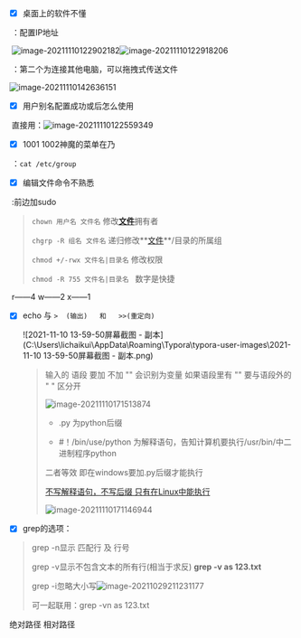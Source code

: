 - [x] 桌面上的软件不懂

​                           ：配置IP地址       

​        ![image-20211110122902182](C:\Users\lichaikui\AppData\Roaming\Typora\typora-user-images\image-20211110122902182.png)![image-20211110122918206](C:\Users\lichaikui\AppData\Roaming\Typora\typora-user-images\image-20211110122918206.png)

​           ：第二个为连接其他电脑，可以拖拽式传送文件

![image-20211110142636151](C:\Users\lichaikui\AppData\Roaming\Typora\typora-user-images\image-20211110142636151.png)




- [x] 用户别名配置成功或后怎么使用

​                   直接用：![image-20211110122559349](C:\Users\lichaikui\AppData\Roaming\Typora\typora-user-images\image-20211110122559349.png)



- [x] 1001   1002神魔的菜单在乃

​                             ：`cat /etc/group`

- [x] 编辑文件命令不熟悉

​                  :前边加sudo

> `chown 用户名 文件名`   修改[**文件**]()拥有者
>
> `chgrp -R 组名 文件名`     递归修改**[文件]()**/目录的所属组   
>
> `chmod +/-rwx 文件名|目录名`                修改权限       
>
> `chmod -R 755 文件名|目录名 `      数字是快捷  

​                                                                               r——4   w——2    x——1

- [x] echo  与 `>  (输出)   和   >>(重定向)`

  ![2021-11-10 13-59-50屏幕截图 - 副本](C:\Users\lichaikui\AppData\Roaming\Typora\typora-user-images\2021-11-10 13-59-50屏幕截图 - 副本.png)

  > 输入的   语段   要加  不加    ""    会识别为变量       如果语段里有 ""  要与语段外的   " " 区分开
  >
  > ![image-20211110171513874](C:\Users\lichaikui\AppData\Roaming\Typora\typora-user-images\image-20211110171513874.png)
  >
  > - .py 为python后缀 
  >
  > - #！/bin/use/python   为解释语句，告知计算机要执行/usr/bin/中二进制程序python
  >
  > 二者等效  即在windows要加.py后缀才能执行
  >
  > [不写解释语句，不写后缀  只有在Linux中能执行]()
  >
  > ![image-20211110171146944](C:\Users\lichaikui\AppData\Roaming\Typora\typora-user-images\image-20211110171146944.png)

  

  

- [x] grep的选项：

> grep -n显示  匹配行  及  行号    
>
> grep -v显示不包含文本的所有行(相当于求反)  **grep -v as 123.txt**
>
> grep -i忽略大小写![image-20211029211231177](C:\Users\lichaikui\AppData\Roaming\Typora\typora-user-images\image-20211029211231177.png)
>
> 可一起联用：grep -vn as 123.txt

绝对路径  相对路径
